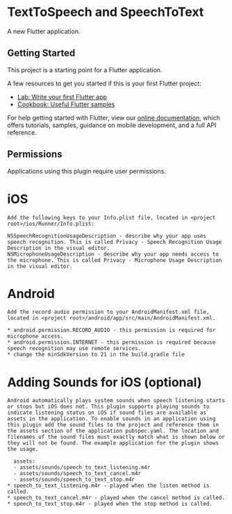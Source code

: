 # TextToSpeech and SpeechToText

A new Flutter application.

## Getting Started

This project is a starting point for a Flutter application.

A few resources to get you started if this is your first Flutter project:

- [Lab: Write your first Flutter app](https://flutter.dev/docs/get-started/codelab)
- [Cookbook: Useful Flutter samples](https://flutter.dev/docs/cookbook)

For help getting started with Flutter, view our
[online documentation](https://flutter.dev/docs), which offers tutorials,
samples, guidance on mobile development, and a full API reference.

## Permissions 
Applications using this plugin require user permissions.

# iOS
```
Add the following keys to your Info.plist file, located in <project root>/ios/Runner/Info.plist:

NSSpeechRecognitionUsageDescription - describe why your app uses speech recognition. This is called Privacy - Speech Recognition Usage Description in the visual editor.
NSMicrophoneUsageDescription - describe why your app needs access to the microphone. This is called Privacy - Microphone Usage Description in the visual editor.
```

# Android 
```
Add the record audio permission to your AndroidManifest.xml file, located in <project root>/android/app/src/main/AndroidManifest.xml.

* android.permission.RECORD_AUDIO - this permission is required for microphone access.
* android.permission.INTERNET - this permission is required because speech recognition may use remote services.
* change the minSdkVersion to 21 in the build.gradle file
```

# Adding Sounds for iOS (optional)
```
Android automatically plays system sounds when speech listening starts or stops but iOS does not. This plugin supports playing sounds to indicate listening status on iOS if sound files are available as assets in the application. To enable sounds in an application using this plugin add the sound files to the project and reference them in the assets section of the application pubspec.yaml. The location and filenames of the sound files must exactly match what is shown below or they will not be found. The example application for the plugin shows the usage.

  assets:
  - assets/sounds/speech_to_text_listening.m4r
  - assets/sounds/speech_to_text_cancel.m4r
  - assets/sounds/speech_to_text_stop.m4r
* speech_to_text_listening.m4r - played when the listen method is called.
* speech_to_text_cancel.m4r - played when the cancel method is called.
* speech_to_text_stop.m4r - played when the stop method is called.
```
